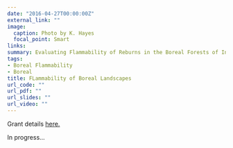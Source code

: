 ```yaml
---
date: "2016-04-27T00:00:00Z"
external_link: ""
image:
  caption: Photo by K. Hayes
  focal_point: Smart
links: 
summary: Evaluating Flammability of Reburns in the Boreal Forests of Interior Alaska
tags:
- Boreal Flammability
- Boreal
title: FLammability of Boreal Landscapes
url_code: ""
url_pdf: ""
url_slides: ""
url_video: ""
---
```


Grant details [here.](https://www.firescience.gov/JFSP_advanced_search_results_detail.cfm?jdbid=%24%27%3A%2B%3FV%20%20%20%0A)

In progress... 







